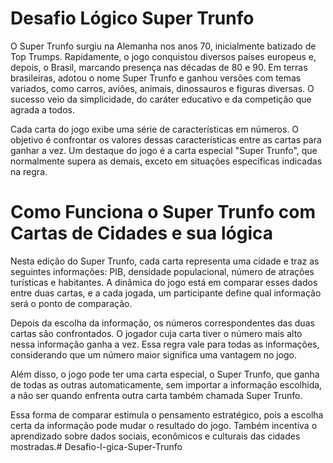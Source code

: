  # Desafio Lógico Super Trunfo

O Super Trunfo surgiu na Alemanha nos anos 70, inicialmente batizado de Top Trumps. Rapidamente, o jogo conquistou diversos países europeus e, depois, o Brasil, marcando presença nas décadas de 80 e 90. Em terras brasileiras, adotou o nome Super Trunfo e ganhou versões com temas variados, como carros, aviões, animais, dinossauros e figuras diversas. O sucesso veio da simplicidade, do caráter educativo e da competição que agrada a todos.

Cada carta do jogo exibe uma série de características em números. O objetivo é confrontar os valores dessas características entre as cartas para ganhar a vez. Um destaque do jogo é a carta especial "Super Trunfo", que normalmente supera as demais, exceto em situações específicas indicadas na regra.

 # Como Funciona o Super Trunfo com Cartas de Cidades e sua lógica

Nesta edição do Super Trunfo, cada carta representa uma cidade e traz as seguintes informações: PIB, densidade populacional, número de atrações turísticas e habitantes. A dinâmica do jogo está em comparar esses dados entre duas cartas, e a cada jogada, um participante define qual informação será o ponto de comparação.

Depois da escolha da informação, os números correspondentes das duas cartas são confrontados. O jogador cuja carta tiver o número mais alto nessa informação ganha a vez. Essa regra vale para todas as informações, considerando que um número maior significa uma vantagem no jogo.

Além disso, o jogo pode ter uma carta especial, o Super Trunfo, que ganha de todas as outras automaticamente, sem importar a informação escolhida, a não ser quando enfrenta outra carta também chamada Super Trunfo.

Essa forma de comparar estimula o pensamento estratégico, pois a escolha certa da informação pode mudar o resultado do jogo. Também incentiva o aprendizado sobre dados sociais, econômicos e culturais das cidades mostradas.# Desafio-l-gica-Super-Trunfo
